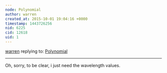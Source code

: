 ```yaml
---
node: Polynomial
author: warren
created_at: 2015-10-01 19:04:16 +0000
timestamp: 1443726256
nid: 6225
cid: 12618
uid: 1
---
```




[warren](../profile/warren) replying to: [Polynomial](../notes/cfastie/3-6-2013/polynomial)

----
Oh, sorry, to be clear, i just need the wavelength values. 